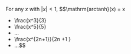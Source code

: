 For any $x$ with $|x|<1$, $$\mathrm{arctanh}(x) 
= x
+ \frac{x^3}{3}
+ \frac{x^5}{5}
+ ...
+ \frac{x^{2n+1}}{2n +1 } 
+ ...$$
